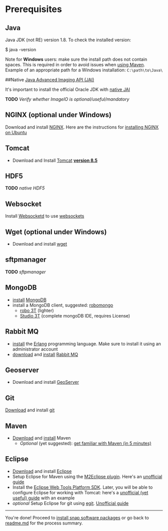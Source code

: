 ﻿
# Prerequisites

## Java

Java JDK (not RE) version 1.8. To check the installed version:

$ java -version

Note for **Windows** users: make sure the install path does not contain spaces. This is required in order to avoid issues when [using Maven](https://maven.apache.org/guides/getting-started/windows-prerequisites.html). Example of an appropriate path for a Windows installation: `C:\path\to\Java\`

##Native [Java Advanced Imaging API (JAI)](http://www.oracle.com/technetwork/java/javase/tech/jai-142803.html)

It's important to install the official Oracle JDK with [native JAI](https://geoserver.geo-solutions.it/edu/en/install_run/jai_io_install.html)

**TODO**
*Verify whether ImageIO is optional/useful/mandatory*

## NGINX (optional under Windows)

Download and install [NGINX](https://nginx.org/en/). Here are the instructions for [installing NGINX on Ubuntu](https://www.digitalocean.com/community/tutorials/how-to-install-nginx-on-ubuntu-16-04)

## Tomcat

- Download and Install [Tomcat](http://tomcat.apache.org/) **[version 8.5](https://tomcat.apache.org/download-80.cgi)**

## HDF5

**TODO**
*native HDF5*

## Websocket

Install [Websocketd](http://websocketd.com/) to use [websockets](https://www.html5rocks.com/en/tutorials/websockets/basics/)


## Wget (optional under Windows)

- Download and install [wget](https://www.gnu.org/software/wget/)

## sftpmanager

**TODO**
*sftpmanager*


## MongoDB

- [install](https://docs.mongodb.com/manual/administration/install-community/) [MongoDB](https://www.mongodb.com/)
- install a MongoDB client, suggested: [robomongo](https://robomongo.org/)
   - [robo 3T](https://robomongo.org/download) (lighter)
   - [Studio 3T](https://studio3t.com/knowledge-base/articles/installation/) (complete mongoDB IDE, requires License)
   
## Rabbit MQ

- [install](https://www.erlang.org/downloads) the [Erlang](https://www.erlang.org/) programming language. Make sure to install it using an administrator account
- [download](https://www.rabbitmq.com/download.html) and [install](https://www.rabbitmq.com/download.html#installation-guides) [Rabbit MQ](https://www.rabbitmq.com/)

## Geoserver

- Download and install [GeoServer](http://geoserver.org/)

## Git

[Download](https://git-scm.com/downloads) and install [git](https://git-scm.com/)

## Maven

- [Download](https://maven.apache.org/download.html) and [install](http://maven.apache.org/install.html) Maven
  - *Optional* (yet suggested): [get familiar with Maven (in 5 minutes)](https://maven.apache.org/guides/getting-started/maven-in-five-minutes.html)

## Eclipse

- [Download](https://www.eclipse.org/downloads/) and install [Eclipse](https://www.eclipse.org/)
- Setup Eclipse for Maven using the [M2Eclipse plugin](http://www.eclipse.org/m2e/). Here's an [unofficial guide](http://www.vogella.com/tutorials/EclipseMaven/article.html)
- Install the [Eclipse Web Tools Platform SDK](https://www.eclipse.org/webtools/). Later, you will be able to configure Eclipse for working with Tomcat: here's a [unofficial (yet useful) guide](https://www.mulesoft.com/tcat/tomcat-eclipse) with an example
- *optional* Setup Eclipse for git using [egit](https://www.eclipse.org/egit/). [Unofficial guide](http://www.vogella.com/tutorials/EclipseGit/article.html)

----

You're done!
Proceed to [install snap software packages](./snap.md) or go back to [readme.md](./readme.md) for the process summary.